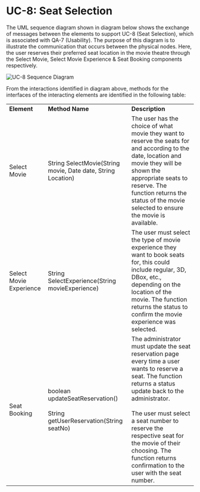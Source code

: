 # UC-8: Seat Selection 
The UML sequence diagram shown in diagram below shows the exchange of messages between the elements to support UC-8 (Seat Selection), which is associated with QA-7 (Usability). The purpose of this diagram is to illustrate the communication that occurs between the physical nodes. Here, the user reserves their preferred seat location in the movie theatre through the Select Movie, Select Movie Experience & Seat Booking components respectively.

![UC-8 Sequence Diagram](https://github.com/rutvishah859/Software-Design-Final-Project/blob/main/images/UC-8-Sequence-Diagram.jpg)

From the interactions identified in diagram above, methods for the interfaces of the interacting elements are identified in the following table: 

<table>
    <tr>
        <td><b>Element</b></td>
        <td><b>Method Name</b></td>
        <td><b>Description</b></td>
    </tr>
    <tr>
        <td>Select Movie</td>
        <td>
            String SelectMovie(String movie, Date date, String Location)
        </td>
        <td>
            The user has the choice of what movie they want to reserve the seats for and according to the date, location and movie they will be shown the appropriate seats to reserve. The function returns the status of the movie selected to ensure the movie is available. 
        </td>
    </tr>
    <tr>
        <td>Select Movie Experience</td>
        <td>
            String SelectExperience(String movieExperience)
        </td>
        <td>
            The user must select the type of movie experience they want to book seats for, this could include regular, 3D, DBox, etc., depending on the location of the movie. The function returns the status to confirm the movie experience was selected. 
        </td>
    </tr>
    <tr>
        <td>Seat Booking</td>
        <td>
           boolean updateSeatReservation()
            <br><br>
            String getUserReservation(String seatNo)
        </td>
        <td>
            The administrator must update the seat reservation page every time a user wants to reserve a seat. The function returns a status update back to the administrator. 
            <br><br>
            The user must select a seat number to reserve the respective seat for the movie of their choosing. The function returns confirmation to the user with the seat number. 
        </td>
    </tr>
</table>